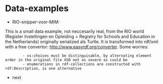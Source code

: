 # Data-examples

* RIO-snipper-voor-MIM:   

This is a small data example, not neccesarily real, from the RIO world (Register Instellingen en Opleiding = Registry for Schools and Education in the Netherlands) originally serialized als Turtle. It is transformed into  rdf/xml  with a free convertor: 
http://www.easyrdf.org/converter. Some worries:

            - xs:choices must be distinguisable, by alternating element order in the original file XSD not as severe as could be
            - enumerations in rdf-collections are constructed with rdf:Description, is one alternative

* next


